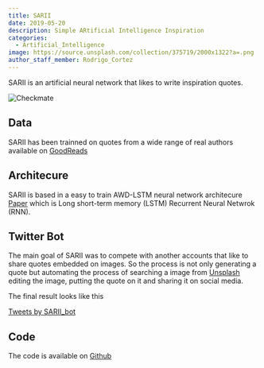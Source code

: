 ```yaml
---
title: SARII
date: 2019-05-20
description: Simple ARtificial Intelligence Inspiration
categories:
  - Artificial_Intelligence
image: https://source.unsplash.com/collection/375719/2000x1322?a=.png
author_staff_member: Rodrigo_Cortez
---
```


SARII is an artificial neural network that likes to write inspiration quotes.

![Checkmate](https://pbs.twimg.com/profile_images/1247797253097414656/6K8-9JfP_400x400.jpg)

## Data

SARII has been trainned on quotes from a wide range of real authors available on [GoodReads](https://goodreads.com)

## Architecure 

SARII is based in a easy to train AWD-LSTM neural network architecure [Paper](https://arxiv.org/pdf/1708.02182.pdf) which is Long short-term memory (LSTM) Recurrent Neural Netwrok (RNN).

## Twitter Bot

The main goal of SARII was to compete with another accounts that like to share quotes embedded on images. So the process is not only generating a quote but automating the process of searching a image from [Unsplash](https://unsplash.com) editing the image, putting the quote on it and sharing it on social media.

The final result looks like this

<a class="twitter-timeline" href="https://twitter.com/SARII_bot?ref_src=twsrc%5Etfw">Tweets by SARII_bot</a> <script async src="https://platform.twitter.com/widgets.js" charset="utf-8"></script>

## Code

The code is available on [Github](https://github.com/roicort/sarii)